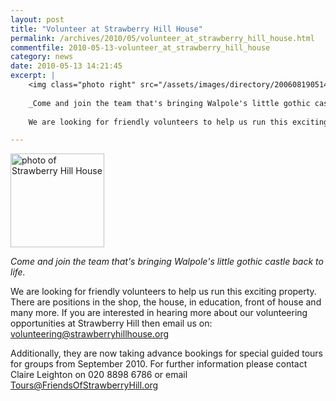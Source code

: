 ```yaml
---
layout: post
title: "Volunteer at Strawberry Hill House"
permalink: /archives/2010/05/volunteer_at_strawberry_hill_house.html
commentfile: 2010-05-13-volunteer_at_strawberry_hill_house
category: news
date: 2010-05-13 14:21:45
excerpt: |
    <img class="photo right" src="/assets/images/directory/200608190514_Strawberry_Hill_House.jpg" width="150" alt="photo of Strawberry Hill House" />
    
    _Come and join the team that's bringing Walpole's little gothic castle back to life._
    
    We are looking for friendly volunteers to help us run this exciting proerty. There are positions in the shop, the house, in education, front of house and many more. If you are interested in hearing more about our volunteering opportunities at Strawberry Hill then email us on: <a href="mailto:volunteering@strawberryhillhouse.org">volunteering@strawberryhillhouse.org</a>

---
```


<img class="photo right" src="/assets/images/directory/200608190514_Strawberry_Hill_House.jpg" width="150" alt="photo of Strawberry Hill House" />

*Come and join the team that's bringing Walpole's little gothic castle back to life.*

We are looking for friendly volunteers to help us run this exciting property. There are positions in the shop, the house, in education, front of house and many more. If you are interested in hearing more about our volunteering opportunities at Strawberry Hill then email us on: <volunteering@strawberryhillhouse.org>

Additionally, they are now taking advance bookings for special guided tours for groups from September 2010. For further information please contact Claire Leighton on 020 8898 6786 or email <Tours@FriendsOfStrawberryHill.org>
